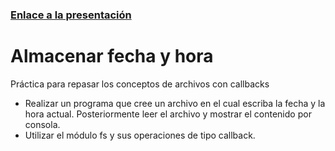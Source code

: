 ### [Enlace a la presentación](https://docs.google.com/presentation/d/1OhbmOkHE-tBm2iG3kbKypPpHtQyZ_p77Bf07sbZoc2c/edit#slide=id.g12671ed7bcf_0_40)

# Almacenar fecha y hora

Práctica para repasar los conceptos de archivos con callbacks

- Realizar un programa que cree un archivo en el cual escriba la fecha y la hora actual. Posteriormente leer el archivo y mostrar el contenido por consola. 
- Utilizar el módulo fs y sus operaciones de tipo callback.